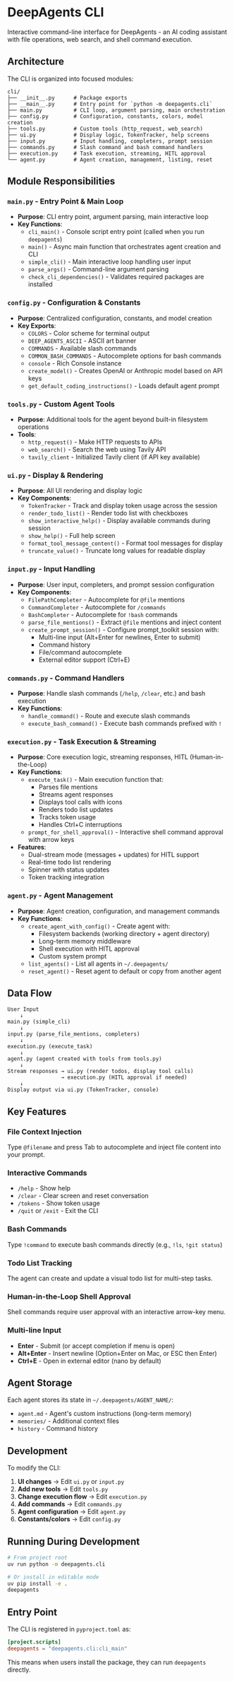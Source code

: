 # DeepAgents CLI

Interactive command-line interface for DeepAgents - an AI coding assistant with file operations, web search, and shell command execution.

## Architecture

The CLI is organized into focused modules:

```
cli/
├── __init__.py      # Package exports
├── __main__.py      # Entry point for `python -m deepagents.cli`
├── main.py          # CLI loop, argument parsing, main orchestration
├── config.py        # Configuration, constants, colors, model creation
├── tools.py         # Custom tools (http_request, web_search)
├── ui.py            # Display logic, TokenTracker, help screens
├── input.py         # Input handling, completers, prompt session
├── commands.py      # Slash command and bash command handlers
├── execution.py     # Task execution, streaming, HITL approval
└── agent.py         # Agent creation, management, listing, reset
```

## Module Responsibilities

### `main.py` - Entry Point & Main Loop
- **Purpose**: CLI entry point, argument parsing, main interactive loop
- **Key Functions**:
  - `cli_main()` - Console script entry point (called when you run `deepagents`)
  - `main()` - Async main function that orchestrates agent creation and CLI
  - `simple_cli()` - Main interactive loop handling user input
  - `parse_args()` - Command-line argument parsing
  - `check_cli_dependencies()` - Validates required packages are installed

### `config.py` - Configuration & Constants
- **Purpose**: Centralized configuration, constants, and model creation
- **Key Exports**:
  - `COLORS` - Color scheme for terminal output
  - `DEEP_AGENTS_ASCII` - ASCII art banner
  - `COMMANDS` - Available slash commands
  - `COMMON_BASH_COMMANDS` - Autocomplete options for bash commands
  - `console` - Rich Console instance
  - `create_model()` - Creates OpenAI or Anthropic model based on API keys
  - `get_default_coding_instructions()` - Loads default agent prompt

### `tools.py` - Custom Agent Tools
- **Purpose**: Additional tools for the agent beyond built-in filesystem operations
- **Tools**:
  - `http_request()` - Make HTTP requests to APIs
  - `web_search()` - Search the web using Tavily API
  - `tavily_client` - Initialized Tavily client (if API key available)

### `ui.py` - Display & Rendering
- **Purpose**: All UI rendering and display logic
- **Key Components**:
  - `TokenTracker` - Track and display token usage across the session
  - `render_todo_list()` - Render todo list with checkboxes
  - `show_interactive_help()` - Display available commands during session
  - `show_help()` - Full help screen
  - `format_tool_message_content()` - Format tool messages for display
  - `truncate_value()` - Truncate long values for readable display

### `input.py` - Input Handling
- **Purpose**: User input, completers, and prompt session configuration
- **Key Components**:
  - `FilePathCompleter` - Autocomplete for `@file` mentions
  - `CommandCompleter` - Autocomplete for `/commands`
  - `BashCompleter` - Autocomplete for `!bash` commands
  - `parse_file_mentions()` - Extract `@file` mentions and inject content
  - `create_prompt_session()` - Configure prompt_toolkit session with:
    - Multi-line input (Alt+Enter for newlines, Enter to submit)
    - Command history
    - File/command autocomplete
    - External editor support (Ctrl+E)

### `commands.py` - Command Handlers
- **Purpose**: Handle slash commands (`/help`, `/clear`, etc.) and bash execution
- **Key Functions**:
  - `handle_command()` - Route and execute slash commands
  - `execute_bash_command()` - Execute bash commands prefixed with `!`

### `execution.py` - Task Execution & Streaming
- **Purpose**: Core execution logic, streaming responses, HITL (Human-in-the-Loop)
- **Key Functions**:
  - `execute_task()` - Main execution function that:
    - Parses file mentions
    - Streams agent responses
    - Displays tool calls with icons
    - Renders todo list updates
    - Tracks token usage
    - Handles Ctrl+C interruptions
  - `prompt_for_shell_approval()` - Interactive shell command approval with arrow keys
- **Features**:
  - Dual-stream mode (messages + updates) for HITL support
  - Real-time todo list rendering
  - Spinner with status updates
  - Token tracking integration

### `agent.py` - Agent Management
- **Purpose**: Agent creation, configuration, and management commands
- **Key Functions**:
  - `create_agent_with_config()` - Create agent with:
    - Filesystem backends (working directory + agent directory)
    - Long-term memory middleware
    - Shell execution with HITL approval
    - Custom system prompt
  - `list_agents()` - List all agents in `~/.deepagents/`
  - `reset_agent()` - Reset agent to default or copy from another agent

## Data Flow

```
User Input
    ↓
main.py (simple_cli)
    ↓
input.py (parse_file_mentions, completers)
    ↓
execution.py (execute_task)
    ↓
agent.py (agent created with tools from tools.py)
    ↓
Stream responses → ui.py (render todos, display tool calls)
                 → execution.py (HITL approval if needed)
    ↓
Display output via ui.py (TokenTracker, console)
```

## Key Features

### File Context Injection
Type `@filename` and press Tab to autocomplete and inject file content into your prompt.

### Interactive Commands
- `/help` - Show help
- `/clear` - Clear screen and reset conversation
- `/tokens` - Show token usage
- `/quit` or `/exit` - Exit the CLI

### Bash Commands
Type `!command` to execute bash commands directly (e.g., `!ls`, `!git status`)

### Todo List Tracking
The agent can create and update a visual todo list for multi-step tasks.

### Human-in-the-Loop Shell Approval
Shell commands require user approval with an interactive arrow-key menu.

### Multi-line Input
- **Enter** - Submit (or accept completion if menu is open)
- **Alt+Enter** - Insert newline (Option+Enter on Mac, or ESC then Enter)
- **Ctrl+E** - Open in external editor (nano by default)

## Agent Storage

Each agent stores its state in `~/.deepagents/AGENT_NAME/`:
- `agent.md` - Agent's custom instructions (long-term memory)
- `memories/` - Additional context files
- `history` - Command history

## Development

To modify the CLI:

1. **UI changes** → Edit `ui.py` or `input.py`
2. **Add new tools** → Edit `tools.py`
3. **Change execution flow** → Edit `execution.py`
4. **Add commands** → Edit `commands.py`
5. **Agent configuration** → Edit `agent.py`
6. **Constants/colors** → Edit `config.py`

## Running During Development

```bash
# From project root
uv run python -m deepagents.cli

# Or install in editable mode
uv pip install -e .
deepagents
```

## Entry Point

The CLI is registered in `pyproject.toml` as:
```toml
[project.scripts]
deepagents = "deepagents.cli:cli_main"
```

This means when users install the package, they can run `deepagents` directly.
